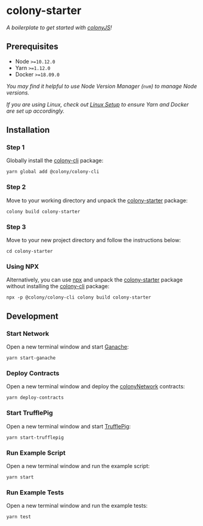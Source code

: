 # colony-starter

_A boilerplate to get started with [colonyJS](https://github.com/JoinColony/colonyJS)!_

## Prerequisites

- Node `>=10.12.0`
- Yarn `>=1.12.0`
- Docker `>=18.09.0`

_You may find it helpful to use Node Version Manager (`nvm`) to manage Node versions._

_If you are using Linux, check out [Linux Setup](/.github/LINUX_SETUP.md) to ensure Yarn and Docker are set up accordingly._

## Installation

### Step 1

Globally install the [colony-cli](/packages/colony-cli) package:

```
yarn global add @colony/colony-cli
```

### Step 2

Move to your working directory and unpack the [colony-starter](/packages/colony-starter) package:

```
colony build colony-starter
```

### Step 3

Move to your new project directory and follow the instructions below:

```
cd colony-starter
```

### Using NPX

Alternatively, you can use [npx](https://www.npmjs.com/package/npx) and unpack the [colony-starter](/packages/colony-starter) package without installing the [colony-cli](/packages/colony-cli) package:

```
npx -p @colony/colony-cli colony build colony-starter
```

## Development

### Start Network

Open a new terminal window and start [Ganache](https://github.com/trufflesuite/ganache-cli):

```
yarn start-ganache
```

### Deploy Contracts

Open a new terminal window and deploy the [colonyNetwork](https://github.com/JoinColony/colonyNetwork) contracts:

```
yarn deploy-contracts
```

### Start TrufflePig

Open a new terminal window and start [TrufflePig](https://github.com/JoinColony/trufflepig):

```
yarn start-trufflepig
```

### Run Example Script

Open a new terminal window and run the example script:

```
yarn start
```

### Run Example Tests

Open a new terminal window and run the example tests:

```
yarn test
```
